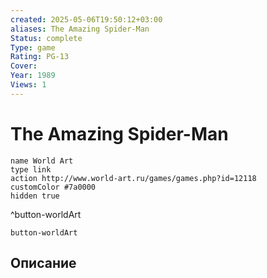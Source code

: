 ```yaml
---
created: 2025-05-06T19:50:12+03:00
aliases: The Amazing Spider-Man
Status: complete
Type: game
Rating: PG-13
Cover:
Year: 1989
Views: 1
---
```


# The Amazing Spider-Man




```button
name World Art
type link
action http://www.world-art.ru/games/games.php?id=12118
customColor #7a0000
hidden true
```
^button-worldArt



`button-worldArt`

## Описание


